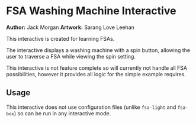 # FSA Washing Machine Interactive

**Author:** Jack Morgan
**Artwork:** Sarang Love Leehan

This interactive is created for learning FSAs.

The interactive displays a washing machine with a spin button, allowing the user
to traverse a FSA while viewing the spin setting.

This interactive is not feature complete so will currently not handle all FSA possibilities, however it provides all logic for the simple example requires.

## Usage

This interactive does not use configuration files (unlike `fsa-light` and 
`fsa-box`) so can be run in any interactive mode.
